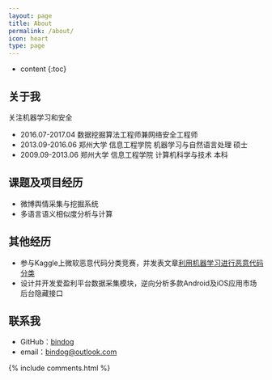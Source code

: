 ```yaml
---
layout: page
title: About
permalink: /about/
icon: heart
type: page
---
```


* content
{:toc}

## 关于我

关注机器学习和安全

* 2016.07-2017.04 数据挖掘算法工程师兼网络安全工程师
* 2013.09-2016.06 郑州大学 信息工程学院 机器学习与自然语言处理 硕士
* 2009.09-2013.06 郑州大学 信息工程学院 计算机科学与技术 本科

## 课题及项目经历

* 微博舆情采集与挖掘系统
* 多语言语义相似度分析与计算

## 其他经历

* 参与Kaggle上微软恶意代码分类竞赛，并发表文章[利用机器学习进行恶意代码分类](http://bindog.github.io/blog/2015/08/20/microsoft-malware-classification/)
* 设计并开发爱盈利平台数据采集模块，逆向分析多款Android及iOS应用市场后台隐藏接口

## 联系我

* GitHub：[bindog](https://github.com/bindog)
* email：bindog@outlook.com

{% include comments.html %}
